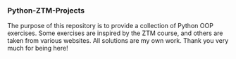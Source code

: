 ### Python-ZTM-Projects
The purpose of this repository is to provide a collection of Python OOP exercises.
Some exercises are inspired by the ZTM course, and others are taken from various websites.
All solutions are my own work.
Thank you very much for being here!
